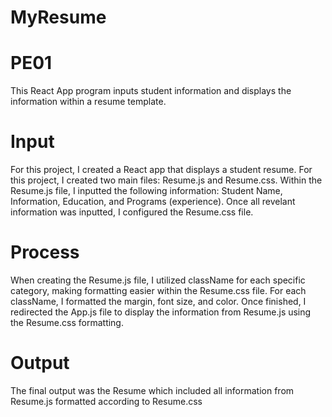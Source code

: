 # MyResume
# PE01
This React App program inputs student information and displays the information within a resume template.
# Input
For this project, I created a React app that displays a student resume. For this project, I created two main files: Resume.js and Resume.css. Within the Resume.js file, I inputted the following information: Student Name, Information, Education, and Programs (experience). Once all revelant information was inputted, I configured the Resume.css file.
# Process
When creating the Resume.js file, I utilized className for each specific category, making formatting easier within the Resume.css file. For each className, I formatted the margin, font size, and color. Once finished, I redirected the App.js file to display the information from Resume.js using the Resume.css formatting.
# Output
The final output was the Resume which included all information from Resume.js formatted according to Resume.css
